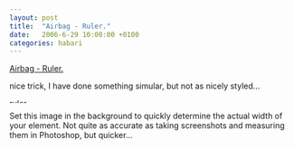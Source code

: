 ```yaml
---
layout: post
title:  "Airbag - Ruler."
date:   2006-6-29 10:00:00 +0100
categories: habari
---
```

<a href="http://www.wnas.nl/wp-admin/http3A2F2Fwww.airbagindustries.com2Farchives2Fairbag2Fruler.php">Airbag - Ruler.</a>

nice trick, I have done something simular, but not as nicely styled...

<img width="128" height="8" id="image154" alt="ruler" src="http://www.wnas.nl/wp-content/uploads/2006/06/ruler.thumbnail.gif" />

Set this image in the background to quickly determine the actual width of your element. Not quite as accurate as taking screenshots and measuring them in Photoshop, but quicker...
